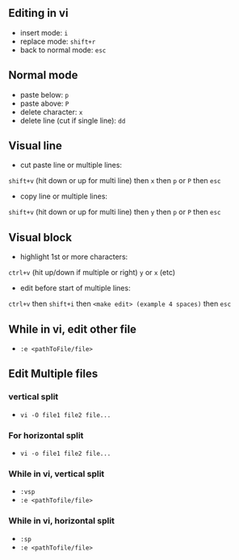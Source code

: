 ## Editing in vi 

- insert mode: `i`
- replace mode: `shift+r`
- back to normal mode: `esc`

## Normal mode

- paste below: `p` 
- paste above: `P`
- delete character: `x`
- delete line (cut if single line): `dd`


## Visual line
 
- cut paste line or multiple lines: 

`shift+v` (hit down or up for multi line) then `x` then `p` or `P` then `esc`  

- copy line or multiple lines: 

`shift+v` (hit down or up for multi line) then `y` then `p` or `P` then `esc`  


## Visual block

- highlight 1st or more characters: 

`ctrl+v` (hit up/down if multiple or right) `y` or `x` (etc)

- edit before start of multiple lines:

 `ctrl+v` then `shift+i` then `<make edit> (example 4 spaces)` then `esc`


## While in vi, edit other file

- `:e <pathToFile/file>`


## Edit Multiple files

### vertical split

- `vi -O file1 file2 file...`

### For horizontal split

- `vi -o file1 file2 file...`

### While in vi, vertical split

- `:vsp`
- `:e <pathTofile/file>`

### While in vi, horizontal split

- `:sp`
- `:e <pathTofile/file>`
